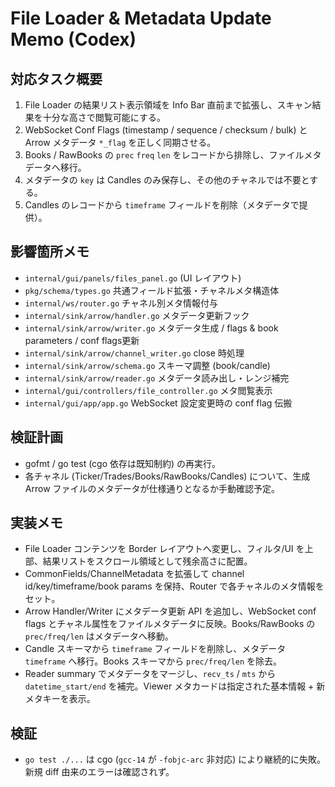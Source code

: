 # File Loader & Metadata Update Memo (Codex)

## 対応タスク概要
1. File Loader の結果リスト表示領域を Info Bar 直前まで拡張し、スキャン結果を十分な高さで閲覧可能にする。
2. WebSocket Conf Flags (timestamp / sequence / checksum / bulk) と Arrow メタデータ `*_flag` を正しく同期させる。
3. Books / RawBooks の `prec` `freq` `len` をレコードから排除し、ファイルメタデータへ移行。
4. メタデータの `key` は Candles のみ保存し、その他のチャネルでは不要とする。
5. Candles のレコードから `timeframe` フィールドを削除（メタデータで提供）。

## 影響箇所メモ
- `internal/gui/panels/files_panel.go` (UI レイアウト)
- `pkg/schema/types.go` 共通フィールド拡張・チャネルメタ構造体
- `internal/ws/router.go` チャネル別メタ情報付与
- `internal/sink/arrow/handler.go` メタデータ更新フック
- `internal/sink/arrow/writer.go` メタデータ生成 / flags & book parameters / conf flags更新
- `internal/sink/arrow/channel_writer.go` close 時処理
- `internal/sink/arrow/schema.go` スキーマ調整 (book/candle)
- `internal/sink/arrow/reader.go` メタデータ読み出し・レンジ補完
- `internal/gui/controllers/file_controller.go` メタ閲覧表示
- `internal/gui/app/app.go` WebSocket 設定変更時の conf flag 伝搬

## 検証計画
- gofmt / go test (cgo 依存は既知制約) の再実行。
- 各チャネル (Ticker/Trades/Books/RawBooks/Candles) について、生成 Arrow ファイルのメタデータが仕様通りとなるか手動確認予定。


## 実装メモ
- File Loader コンテンツを Border レイアウトへ変更し、フィルタ/UI を上部、結果リストをスクロール領域として残余高さに配置。
- CommonFields/ChannelMetadata を拡張して channel id/key/timeframe/book params を保持、Router で各チャネルのメタ情報をセット。
- Arrow Handler/Writer にメタデータ更新 API を追加し、WebSocket conf flags とチャネル属性をファイルメタデータに反映。Books/RawBooks の `prec/freq/len` はメタデータへ移動。
- Candle スキーマから `timeframe` フィールドを削除し、メタデータ `timeframe` へ移行。Books スキーマから `prec/freq/len` を除去。
- Reader summary でメタデータをマージし、`recv_ts` / `mts` から `datetime_start/end` を補完。Viewer メタカードは指定された基本情報 + 新メタキーを表示。

## 検証
- `go test ./...` は cgo (`gcc-14` が `-fobjc-arc` 非対応) により継続的に失敗。新規 diff 由来のエラーは確認されず。

